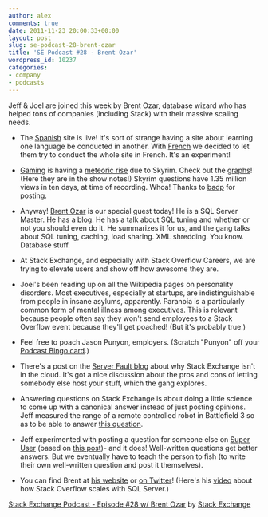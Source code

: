 ```yaml
---
author: alex
comments: true
date: 2011-11-23 20:00:33+00:00
layout: post
slug: se-podcast-28-brent-ozar
title: 'SE Podcast #28 - Brent Ozar'
wordpress_id: 10237
categories:
- company
- podcasts
---
```


Jeff & Joel are joined this week by Brent Ozar, database wizard who has helped tons of companies (including Stack) with their massive scaling needs.



	
  * The [Spanish](http://spanish.stackexchange.com/) site is live! It's sort of strange having a site about learning one language be conducted in another. With [French](http://french.stackexchange.com/) we decided to let them try to conduct the whole site in French. It's an experiment!

	
  * [Gaming](http://gaming.stackexchange.com/) is having a [meteoric rise](http://meta.gaming.stackexchange.com/questions/3203/can-i-see-public-data-about-visits-and-page-views-for-gaming) due to Skyrim. Check out the [graphs](http://i.stack.imgur.com/lme7k.png)! (Here they are in the show notes!) Skyrim questions have 1.35 million views in ten days, at time of recording. Whoa! Thanks to [badp](http://gaming.stackexchange.com/users/23/badp) for posting.

	
  * Anyway! [Brent Ozar](http://twitter.com/#%21/brento) is our special guest today! He is a SQL Server Master. He has a [blog](http://brentozar.com/). He has a talk about SQL tuning and whether or not you should even do it. He summarizes it for us, and the gang talks about SQL tuning, caching, load sharing. XML shredding. You know. Database stuff.

	
  * At Stack Exchange, and especially with Stack Overflow Careers, we are trying to elevate users and show off how awesome they are.

	
  * Joel's been reading up on all the Wikipedia pages on personality disorders. Most executives, especially at startups, are indistinguishable from people in insane asylums, apparently. Paranoia is a particularly common form of mental illness among executives. This is relevant because people often say they won't send employees to a Stack Overflow event because they'll get poached! (But it's probably true.)

	
  * Feel free to poach Jason Punyon, employers. (Scratch "Punyon" off your [Podcast Bingo card](../2009/03/stack-overflow-podcast-bingo/).)

	
  * There's a post on the [Server Fault blog](http://blog.serverfault.com/2011/11/17/why-stack-exchange-isn%E2%80%99t-in-the-cloud/) about why Stack Exchange isn't in the cloud. It's got a nice discussion about the pros and cons of letting somebody else host your stuff, which the gang explores.

	
  * Answering questions on Stack Exchange is about doing a little science to come up with a canonical answer instead of just posting opinions. Jeff measured the range of a remote controlled robot in Battlefield 3 so as to be able to answer [this question](http://gaming.stackexchange.com/questions/37051/what-is-the-range-of-the-eod-bot/37238#37238).

	
  * Jeff experimented with posting a question for someone else on [Super User](http://superuser.com/questions/360363/why-does-my-pc-successfully-boot-only-when-unplugged-for-more-than-a-few-minutes) (based on [this post](http://blogs.law.harvard.edu/philg/2011/11/02/where-is-energy-stored-in-my-pc/))- and it does! Well-written questions get better answers. But we eventually have to teach the person to fish (to write their own well-written question and post it themselves).

	
  * You can find Brent at [his website](http://brentozar.com/) or [on Twitter](http://twitter.com/brento)! (Here's his [video](http://www.brentozar.com/archive/2011/11/how-stackoverflow-scales-sql-server-video/) about how Stack Overflow scales with SQL Server.)


[Stack Exchange Podcast - Episode #28 w/ Brent Ozar](http://soundcloud.com/stack-exchange/stack-exchange-podcast-28) by [Stack Exchange](http://soundcloud.com/stack-exchange)
